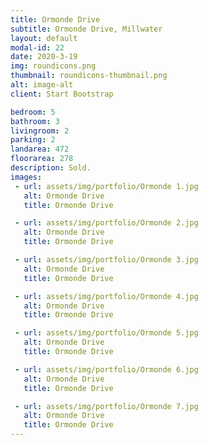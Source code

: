 ```yaml
---
title: Ormonde Drive
subtitle: Ormonde Drive, Millwater
layout: default
modal-id: 22
date: 2020-3-19
img: roundicons.png
thumbnail: roundicons-thumbnail.png
alt: image-alt
client: Start Bootstrap

bedroom: 5
bathroom: 3
livingroom: 2
parking: 2
landarea: 472
floorarea: 278
description: Sold.
images:
 - url: assets/img/portfolio/Ormonde 1.jpg
   alt: Ormonde Drive
   title: Ormonde Drive

 - url: assets/img/portfolio/Ormonde 2.jpg
   alt: Ormonde Drive
   title: Ormonde Drive

 - url: assets/img/portfolio/Ormonde 3.jpg
   alt: Ormonde Drive
   title: Ormonde Drive

 - url: assets/img/portfolio/Ormonde 4.jpg
   alt: Ormonde Drive
   title: Ormonde Drive

 - url: assets/img/portfolio/Ormonde 5.jpg
   alt: Ormonde Drive
   title: Ormonde Drive

 - url: assets/img/portfolio/Ormonde 6.jpg
   alt: Ormonde Drive
   title: Ormonde Drive

 - url: assets/img/portfolio/Ormonde 7.jpg
   alt: Ormonde Drive
   title: Ormonde Drive
---
```


